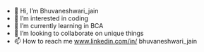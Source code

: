 - 👋 Hi, I’m Bhuvaneshwari_jain
- 👀 I’m interested in coding 
- 🌱 I’m currently learning in BCA
- 💞️ I’m looking to collaborate on unique things
- 📫 How to reach me
  www.linkedin.com/in/
bhuvaneshwari_jain


<!---
bhuvaneshwari-jain/bhuvaneshwari-jain is a ✨ special ✨ repository because its `README.md` (this file) appears on your GitHub profile.
You can click the Preview link to take a look at your changes.
--->
